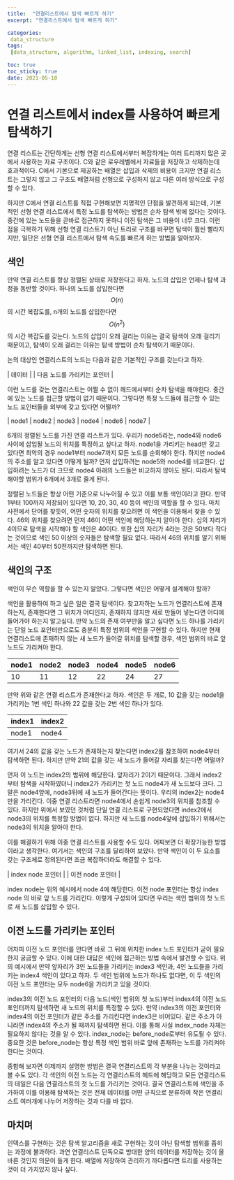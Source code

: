 ```yaml
---
title:  "연결리스트에서 탐색 빠르게 하기"
excerpt: "연결리스트에서 탐색 빠르게 하기"

categories:
 data_structure
tags:
 [data_structure, algorithm, linked_list, indexing, search]

toc: true
toc_sticky: true
date: 2021-05-10
---
```


# 연결 리스트에서 index를 사용하여 빠르게 탐색하기

연결 리스트는 간단하게는 선형 연결 리스트에서부터 복잡하게는 여러 트리까지 많은 곳에서 사용하는 자료 구조이다. C와 같은 로우레벨에서 자료들을 저장하고 삭제하는데 효과적이다. C에서 기본으로 제공하는 배열은 삽입과 삭제의 비용이 크지만 연결 리스트는 그렇지 않고 그 구조도 배열처럼 선형으로 구성하지 않고 다른 여러 방식으로 구성할 수 있다. 

하지만 C에서 연결 리스트를 직접 구현해보면 치명적인 단점을 발견하게 되는데, 기본적인 선형 연결 리스트에서 특정 노드를 탐색하는 방법은 순차 탐색 밖에 없다는 것이다. 중간에 있는 노드들을 곧바로 접근하지 못하니 이진 탐색은 그 비용이 너무 크다. 이런 점을 극복하기 위해 선형 연결 리스트가 아닌 트리로 구조를 바꾸면 탐색이 훨씬 빨라지지만, 일단은 선형 연결 리스트에서 탐색 속도를 빠르게 하는 방법을 알아보자. 

## 색인

만약 연결 리스트를 항상 정렬된 상태로 저장한다고 하자. 노드의 삽입은 언제나 탐색 과정을 동반할 것이다. 하나의 노드를 삽입한다면 $$O(n)$$의 시간 복잡도를, n개의 노드를 삽입한다면 $$O(n^2)$$의 시간 복잡도를 갖는다. 노드의 삽입이 오래 걸리는 이유는 결국 탐색이 오래 걸리기 때문이고, 탐색이 오래 걸리는 이유는 탐색 방법이 순차 탐색이기 때문이다. 

논의 대상인 연결리스트의 노드는 다음과 같은 기본적인 구조를 갖는다고 하자. 

|           데이터            |
| 다음 노드를 가리키는 포인터 |

이런 노드를 갖는 연결리스트는 어쩔 수 없이 헤드에서부터 순차 탐색을 해야한다. 중간에 있는 노드를 접근할 방법이 없기 때문이다. 그렇다면 특정 노드들에 접근할 수 있는 노드 포인터들을 외부에 갖고 있다면 어떨까?

| node1 | node2 | node3 | node4 | node6 | node7 |

6개의 정렬된 노드를 가진 연결 리스트가 있다. 우리가 node5라는, node4와 node6 사이에 삽입될 노드의 위치를 특정하고 싶다고 하자. node1을 가리키는 head만 갖고 있다면 최악의 경우 node1부터 node7까지 모든 노드를 순회해야 한다. 하지만 node4의 주소를 알고 있다면 어떻게 될까? 먼저 삽입하려는 node5와 node4를 비교한다. 삽입하려는 노드가 더 크므로 node4 아래의 노드들은 비교하지 않아도 된다. 따라서 탐색해야할 범위가 6개에서 3개로 줄게 된다. 

정렬된 노드들은 항상 어떤 기준으로 나누어질 수 있고 이를 보통 색인이라고 한다. 만약 1부터 100까지 저장되어 있다면 10, 20, 30, 40 등이 색인의 역할을 할 수 있다. 마치 사전에서 단어를 찾듯이, 어떤 숫자의 위치를 찾으려면 이 색인을 이용해서 찾을 수 있다. 46의 위치를 찾으려면 먼저 46이 어떤 색인에 해당하는지 알아야 한다. 십의 자리가 4이므로 탐색을 시작해야 할 색인은 40이다. 또한 십의 자리가 4라는 것은 50보다 작다는 것이므로 색인 50 이상의 숫자들은 탐색할 필요 없다. 따라서 46의 위치를 알기 위해서는 색인 40부터 50전까지만 탐색하면 된다. 

## 색인의 구조

색인이 무슨 역할을 할 수 있는지 알았다. 그렇다면 색인은 어떻게 설계해야 할까?

색인을 활용하여 하고 싶은 일은 결국 탐색이다. 찾고자하는 노드가 연결리스트에 존재하는지, 존재한다면 그 위치가 어디인지, 존재하지 않지만 새로 만들어 넣는다면 어디에 들어가야 하는지 알고싶다. 만약 노드의 존재 여부만을 알고 싶다면 노드 하나를 가리키는 단일 노드 포인터만으로도 충분히 특정 범위의 색인을 구현할 수 있다. 하지만 현재 연결리스트에 존재하지 않는 새 노드가 들어갈 위치를 탐색할 경우, 색인 범위의 바로 앞 노드도 가리켜야 한다. 

| node1 | node2 | node3 | node4 | node5 | node6 |
| ----- | ----- | ----- | ----- | ----- | ----- |
| 10    | 11    | 12    | 22    | 24    | 27    |

만약 위와 같은 연결 리스트가 존재한다고 하자. 색인은 두 개로, 10 값을 갖는 node1을 가리키는 1번 색인 하나와 22 값을 갖는 2번 색인 하나가 있다. 

| index1 | index2 |
| ------ | ------ |
| node1  | node4  |

여기서 24의 값을 갖는 노드가 존재하는지 찾는다면 index2를 참조하여 node4부터 탐색하면 된다. 하지만 만약 21의 값을 갖는 새 노드가 들어갈 자리를 찾는다면 어떨까?

먼저 이 노드는 index2의 범위에 해당한다. 앞자리가 2이기 때문이다. 그래서 index2부터 탐색을 시작하였더니 index2가 가리키는 첫 노드 node4가 새 노드보다 크다. 그 말은 node4앞에, node3뒤에 새 노드가 들어간다는 뜻이다. 우리의 index2는 node4만을 가리킨다. 이중 연결 리스트라면 node4에서 손쉽게 node3의 위치를 참조할 수 있다. 하지만 위에서 보였던 것처럼 단일 연결 리스트로 구현되었다면 index2에서 node3의 위치를 특정할 방법이 없다. 하지만 새 노드를 node4앞에 삽입하기 위해서는 node3의 위치을 알아야 한다. 

이를 해결하기 위해 이중 연결 리스트를 사용할 수도 있다. 어찌보면 더 확장가능한 방법이라고 생각한다. 여기서는 색인의 구조를 달리하여 보았다. 만약 색인이 이 두 요소를 갖는 구조체로 정의된다면 조금 복잡하더라도 해결할 수 있다. 

| index node 포인터 | 
| 이전 node 포인터 |

index node는 위의 예시에서 node 4에 해당한다. 이전 node 포인터는 항상 index node 의 바로 앞 노드를 가리킨다. 이렇게 구성되어 있다면 우리는 색인 범위의 첫 노드로 새 노드를 삽입할 수 있다. 

## 이전 노드를 가리키는 포인터

어차피 이전 노드 포인터를 안다면 바로 그 뒤에 위치한 index 노드 포인터가 굳이 필요한지 궁금할 수 있다. 이에 대한 대답은 색인에 접근하는 방법 속에서 발견할 수 있다. 위의 예시에서 만약 앞자리가 3인 노드들을 가리키는 index3 색인과, 4인 노드들을 가리키는 index4 색인이 있다고 하자. 두 색인 범위에 노드가 하나도 없다면, 이 두 색인의 이전 노드 포인터는 모두 node6을 가리키고 있을 것이다. 

index3의 이전 노드 포인터의 다음 노드(색인 범위의 첫 노드)부터 index4의 이전 노드 포인터까지 탐색하면 새 노드의 위치를 특정할 수 있다. 만약 index3의 이전 포인터와 index4의 이전 포인터가 같은 주소를 가리킨다면 index3은 비어있다. 같은 주소가 아니라면 index4의 주소가 될 때까지 탐색하면 된다. 이를 통해 사실 index_node 자체는 필요하지 않다는 것을 알 수 있다. index_node는 before_node로부터 유도될 수 있다. 중요한 것은 before_node는 항상 특정 색인 범위 바로 앞에 존재하는 노드를 가리켜야 한다는 것이다. 

종합해 보자면 이제까지 설명한 방법은 결국 연결리스트의 각 부분을 나누는 것이라고 볼 수도 있다. 각 색인의 이전 노드는 각 연결리스트의 헤드에 해당하고 모든 연결리스트의 테일은 다음 연결리스트의 첫 노드를 가리키는 것이다. 결국 연결리스트에 색인을 추가하여 이를 이용해 탐색하는 것은 전체 데이터를 어떤 규칙으로 분류하여 작은 연결리스트 여러개에 나누어 저장하는 것과 다를 바 없다. 

## 마치며 

인덱스를 구현하는 것은 탐색 알고리즘을 새로 구현하는 것이 아닌 탐색할 범위를 좁히는 과정에 불과하다. 과연 연결리스트 단독으로 방대한 양의 데이터를 저장하는 것이 올바른 것인지 의문이 들게 한다. 배열에 저장하여 관리하기 까다롭다면 트리를 사용하는 것이 더 가치있지 않나 싶다. 



<script src="https://utteranc.es/client.js"
        repo="altair823/blog_comments"
        issue-term="pathname"
        theme="github-light"
        crossorigin="anonymous"
        async>
</script>